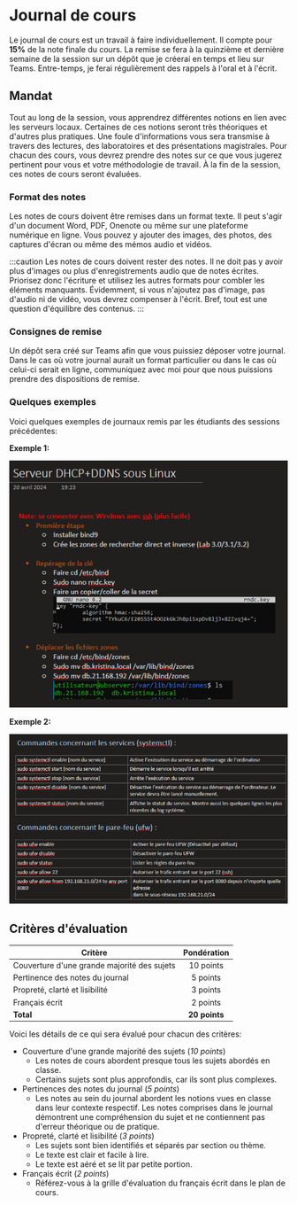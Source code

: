# Journal de cours

Le journal de cours est un travail à faire individuellement. Il compte pour **15%** de la note finale du cours. La remise se fera à la quinzième et dernière semaine de la session sur un dépôt que je créerai en temps et lieu sur Teams. Entre-temps, je ferai régulièrement des rappels à l'oral et à l'écrit.

## Mandat

Tout au long de la session, vous apprendrez différentes notions en lien avec les serveurs locaux. Certaines de ces notions seront très théoriques et d'autres plus pratiques. Une foule d'informations vous sera transmise à travers des lectures, des laboratoires et des présentations magistrales. Pour chacun des cours, vous devrez prendre des notes sur ce que vous jugerez pertinent pour vous et votre méthodologie de travail. À la fin de la session, ces notes de cours seront évaluées.

### Format des notes

Les notes de cours doivent être remises dans un format texte. Il peut s'agir d'un document Word, PDF,
Onenote ou même sur une plateforme numérique en ligne. Vous pouvez y ajouter des images, des photos, des captures d'écran ou même des mémos audio et vidéos.

:::caution
Les notes de cours doivent rester des notes. Il ne doit pas y avoir plus d'images ou plus d'enregistrements audio que de notes écrites. Priorisez donc l'écriture et utilisez les autres formats pour combler les éléments manquants. Évidemment, si vous n'ajoutez pas d'image, pas d'audio ni de vidéo, vous devrez compenser à l'écrit. Bref, tout est une question d'équilibre des contenus.
:::

### Consignes de remise

Un dépôt sera créé sur Teams afin que vous puissiez déposer votre journal. Dans le cas où votre journal aurait un format particulier ou dans le cas où celui-ci serait en ligne, communiquez avec moi pour que nous puissions prendre des dispositions de remise.

### Quelques exemples

Voici quelques exemples de journaux remis par les étudiants des sessions précédentes:

**Exemple 1:**

![Journal_Kristina](../Assets/Travaux/Journal_Kristina.png)

**Exemple 2:**

![Journal_Juliette](../Assets/Travaux/Journal_Juliette.png)

## Critères d'évaluation

|Critère|Pondération|
|-----|:------:|
| Couverture d'une grande majorité des sujets | 10 points |
| Pertinence des notes du journal| 5 points |
| Propreté, clarté et lisibilité | 3 points |
| Français écrit | 2 points |
| **Total** | **20 points** |

Voici les détails de ce qui sera évalué pour chacun des critères:
- Couverture d'une grande majorité des sujets (*10 points*)
    - Les notes de cours abordent presque tous les sujets abordés en classe.
    - Certains sujets sont plus approfondis, car ils sont plus complexes.
- Pertinences des notes du journal (*5 points*)
    - Les notes au sein du journal abordent les notions vues en classe dans leur contexte respectif. Les notes comprises dans le journal démontrent une compréhension du sujet et ne contiennent pas d'erreur théorique ou de pratique.
- Propreté, clarté et lisibilité (*3 points*)
    - Les sujets sont bien identifiés et séparés par section ou thème.
    - Le texte est clair et facile à lire.
    - Le texte est aéré et se lit par petite portion.
- Français écrit (*2 points*)
    - Référez-vous à la grille d'évaluation du français écrit dans le plan de cours.